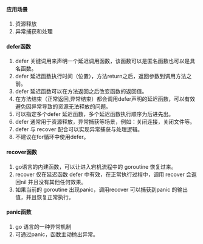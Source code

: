#### 应用场景
1.  资源释放
2.  异常捕获和处理

#### defer函数
1.  defer 关键词用来声明一个延迟调用函数，该函数可以是匿名函数也可以是具名函数。
2. defer 延迟函数执行时间（位置），方法return之后，返回参数到调用方法之前。
3. defer 延迟函数可以在方法返回之后改变函数的返回值。
4. 在方法结束（正常返回,异常结束）都会调用defer声明的延迟函数，可以有效避免因异常导致的资源无法释放的问题。
5. 可以指定多个defer 延迟函数，多个延迟函数执行顺序为后进先出。
6. defer 通常用于资源释放，异常捕获等场景，例如：关闭连接，关闭文件等。
7. defer 与 recover 配合可以实现异常捕获与处理逻辑。
8. 不建议在for循环中使用defer。

#### recover函数
1. go语言的内建函数，可以让进入宕机流程中的 goroutine 恢复过来。
2. recover 仅在延迟函数 defer 中有效，在正常执行过程中，调用 recover 会返回nil 并且没有其他任何效果。
3. 如果当前的 goroutine 出现panic，调用recover 可以捕获到panic 的输出值，并且恢复正常执行。

#### panic函数
1. go 语言的一种异常机制
2. 可通过panic，函数主动抛出异常。